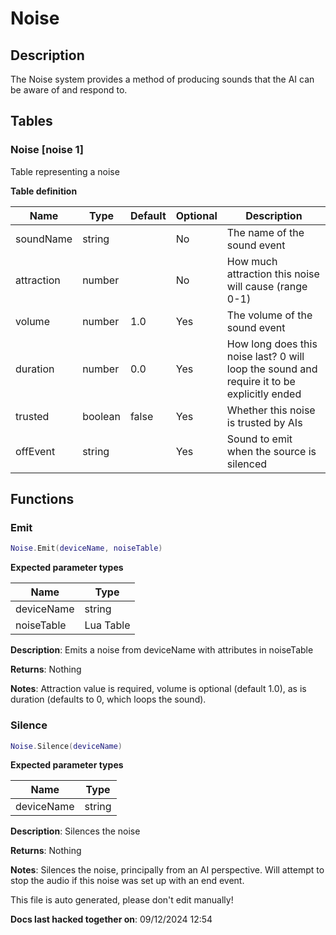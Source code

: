 Noise
=====

Description
-----------

The Noise system provides a method of producing sounds that the AI can
be aware of and respond to.

Tables
------

### Noise [noise 1]

Table representing a noise

**Table definition**

| Name       | Type    | Default | Optional | Description                                                                                |
|------------|---------|---------|----------|--------------------------------------------------------------------------------------------|
| soundName  | string  |         | No       | The name of the sound event                                                                |
| attraction | number  |         | No       | How much attraction this noise will cause (range 0-1)                                      |
| volume     | number  | 1.0     | Yes      | The volume of the sound event                                                              |
| duration   | number  | 0.0     | Yes      | How long does this noise last? 0 will loop the sound and require it to be explicitly ended |
| trusted    | boolean | false   | Yes      | Whether this noise is trusted by AIs                                                       |
| offEvent   | string  |         | Yes      | Sound to emit when the source is silenced                                                  |

Functions
---------

### Emit

``` lua
Noise.Emit(deviceName, noiseTable)
```

**Expected parameter types**

| Name       | Type      |
|------------|-----------|
| deviceName | string    |
| noiseTable | Lua Table |

**Description**: Emits a noise from deviceName with attributes in
noiseTable

**Returns**: Nothing

**Notes**: Attraction value is required, volume is optional (default
1.0), as is duration (defaults to 0, which loops the sound).

### Silence

``` lua
Noise.Silence(deviceName)
```

**Expected parameter types**

| Name       | Type   |
|------------|--------|
| deviceName | string |

**Description**: Silences the noise

**Returns**: Nothing

**Notes**: Silences the noise, principally from an AI perspective. Will
attempt to stop the audio if this noise was set up with an end event.

This file is auto generated, please don't edit manually!

**Docs last hacked together on**: 09/12/2024 12:54
